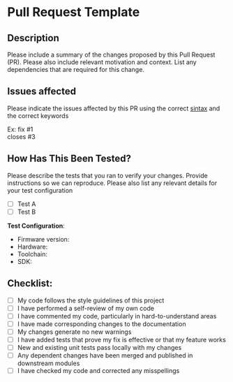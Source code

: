 # Pull Request Template

## Description

Please include a summary of the changes proposed by this Pull Request (PR). Please also include relevant motivation and context. List any dependencies that are required for this change.


## Issues affected

Please indicate the issues affected by this PR using the correct [sintax]([https://link-url-here.org](https://docs.github.com/en/issues/tracking-your-work-with-issues/linking-a-pull-request-to-an-issue)) and the correct keywords

Ex:
fix #1  
closes #3

## How Has This Been Tested?

Please describe the tests that you ran to verify your changes. Provide instructions so we can reproduce. Please also list any relevant details for your test configuration

- [ ] Test A
- [ ] Test B

**Test Configuration**:
* Firmware version:
* Hardware:
* Toolchain:
* SDK:

## Checklist:

- [ ] My code follows the style guidelines of this project
- [ ] I have performed a self-review of my own code
- [ ] I have commented my code, particularly in hard-to-understand areas
- [ ] I have made corresponding changes to the documentation
- [ ] My changes generate no new warnings
- [ ] I have added tests that prove my fix is effective or that my feature works
- [ ] New and existing unit tests pass locally with my changes
- [ ] Any dependent changes have been merged and published in downstream modules
- [ ] I have checked my code and corrected any misspellings
